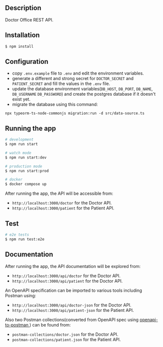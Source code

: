 ## Description

Doctor Office REST API.

## Installation

```bash
$ npm install
```

## Configuration

- copy `.env.example` file to `.env` and edit the environment variables.
- generate a different and strong secret for `DOCTOR_SECRET` and `PATIENT_SECRET` and fill the values in the `.env` file.
- update the database environment variables(`DB_HOST`, `DB_PORT`, `DB_NAME`, `DB_USERNAME` `DB_PASSWORD`) and create the postgres database if it doesn't exist yet.
- migrate the database using this command:

```
npx typeorm-ts-node-commonjs migration:run -d src/data-source.ts
```

## Running the app

```bash
# development
$ npm run start

# watch mode
$ npm run start:dev

# production mode
$ npm run start:prod

# docker
$ docker compose up
```

After running the app, the API will be accessible from:

- `http://localhost:3000/doctor` for the Doctor API.
- `http://localhost:3000/patient` for the Patient API.

## Test

```bash
# e2e tests
$ npm run test:e2e
```

## Documentation

After running the app, the API documentation will be explored from:

- `http://localhost:3000/api/doctor` for the Doctor API.
- `http://localhost:3000/api/patient` for the Doctor API.

An OpenAPI specification can be imported to various tools including Postman using:

- `http://localhost:3000/api/doctor-json` for the Doctor API.
- `http://localhost:3000/api/patient-json` for the Patient API.

Also two Postman collections(converted from OpenAPI spec using [ openapi-to-postman
](https://github.com/postmanlabs/openapi-to-postman)) can be found from:

- `postman-collections/doctor.json` for the Doctor API.
- `postman-collections/patient.json` for the Patient API.
